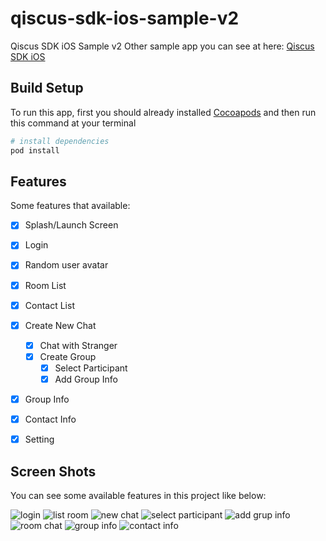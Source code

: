 # qiscus-sdk-ios-sample-v2

Qiscus SDK iOS Sample v2
Other sample app you can see at here: [Qiscus SDK iOS](https://github.com/qiscus/qiscus-sdk-ios-sample) 

## Build Setup
To run this app, first you should already installed [Cocoapods](http://cocoadocs.org) and then run this command at your terminal
``` bash
# install dependencies
pod install

```

## Features
Some features that available:
- [x] Splash/Launch Screen
- [x] Login
- [x] Random user avatar
- [x] Room List
- [x] Contact List
- [x] Create New Chat
  - [x] Chat with Stranger
  - [x] Create Group
    - [x] Select Participant
    - [x] Add Group Info
- [x] Group Info
- [x] Contact Info
- [x] Setting


## Screen Shots
You can see some available features in this project like below:

![login](http://res.cloudinary.com/rohmadst/image/upload/c_scale,w_210/v1511181163/ios-sample-app/ss-login.png)
![list room](http://res.cloudinary.com/rohmadst/image/upload/c_scale,w_210/v1511181164/ios-sample-app/ss-list-room.png)
![new chat](http://res.cloudinary.com/rohmadst/image/upload/c_scale,w_210/v1511181163/ios-sample-app/ss-create-new-chat.png)
![select participant](http://res.cloudinary.com/rohmadst/image/upload/c_scale,w_210/v1511181165/ios-sample-app/ss-select-participants.png)
![add grup info](http://res.cloudinary.com/rohmadst/image/upload/c_scale,w_210/v1511181163/ios-sample-app/ss-add-group-info.png)
![room chat](http://res.cloudinary.com/rohmadst/image/upload/c_scale,w_210/v1511181164/ios-sample-app/ss-room-chat.png)
![group info](http://res.cloudinary.com/rohmadst/image/upload/c_scale,w_210/v1511181165/ios-sample-app/ss-group-info.png)
![contact info](http://res.cloudinary.com/rohmadst/image/upload/c_scale,w_210/v1511181163/ios-sample-app/ss-contact-info.png)
